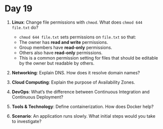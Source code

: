 # Day 19

1. **Linux**: Change file permissions with `chmod`. What does `chmod 644 file.txt` do?
   - `chmod 644 file.txt` sets permissions on `file.txt` so that:
    - The owner has **read and write** permissions.
    - Group members have **read-only** permissions.
    - Others also have **read-only** permissions.
   - This is a common permission setting for files that should be editable by the owner but readable by others.

2. **Networking**: Explain DNS. How does it resolve domain names?
3. **Cloud Computing**: Explain the purpose of Availability Zones.
4. **DevOps**: What’s the difference between Continuous Integration and Continuous Deployment?
5. **Tools & Technology**: Define containerization. How does Docker help?
6. **Scenario**: An application runs slowly. What initial steps would you take to investigate?


